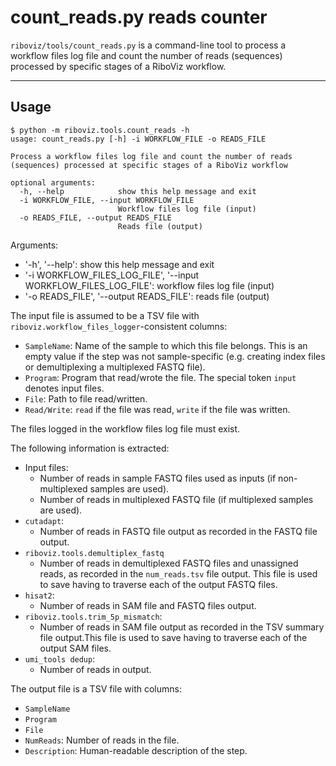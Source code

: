 # count_reads.py reads counter

`riboviz/tools/count_reads.py` is a command-line tool to process a workflow files log file and count the number of reads (sequences) processed by specific stages of a RiboViz workflow.

---

## Usage

```
$ python -m riboviz.tools.count_reads -h
usage: count_reads.py [-h] -i WORKFLOW_FILE -o READS_FILE

Process a workflow files log file and count the number of reads
(sequences) processed at specific stages of a RiboViz workflow

optional arguments:
  -h, --help            show this help message and exit
  -i WORKFLOW_FILE, --input WORKFLOW_FILE
                        Workflow files log file (input)
  -o READS_FILE, --output READS_FILE
                        Reads file (output)
```

Arguments:

* '-h', '--help': show this help message and exit
* '-i WORKFLOW_FILES_LOG_FILE', '--input WORKFLOW_FILES_LOG_FILE':
  workflow files log file (input)
* '-o READS_FILE', '--output READS_FILE': reads file (output)

The input file is assumed to be a TSV file with
`riboviz.workflow_files_logger`-consistent columns:

* `SampleName`: Name of the sample to which this file belongs. This is
  an empty value if the step was not sample-specific (e.g. creating
  index files or demultiplexing a multiplexed FASTQ file).
* `Program`: Program that read/wrote the file. The special token
  `input` denotes input files.
* `File`: Path to file read/written.
* `Read/Write`: `read` if the file was read, `write` if the file was
  written.

The files logged in the workflow files log file must exist.

The following information is extracted:

* Input files:
  - Number of reads in sample FASTQ files used as inputs (if
    non-multiplexed samples are used).
  - Number of reads in multiplexed FASTQ file (if multiplexed
    samples are used).
* `cutadapt`:
  - Number of reads in FASTQ file output as recorded in the FASTQ
    file output.
* `riboviz.tools.demultiplex_fastq`
  - Number of reads in demultiplexed FASTQ files and unassigned reads,
    as recorded in the `num_reads.tsv` file output. This file is used
    to save having to traverse each of the output FASTQ files.
* `hisat2`:
  - Number of reads in SAM file and FASTQ files output.
* `riboviz.tools.trim_5p_mismatch`:
  - Number of reads in SAM file output as recorded in the TSV summary
    file output.This file is used to save having to traverse each of
    the output SAM files.
* `umi_tools dedup`:
  - Number of reads in output.

The output file is a TSV file with columns:

* `SampleName`
* `Program`
* `File`
* `NumReads`: Number of reads in the file.
* `Description`: Human-readable description of the step.
